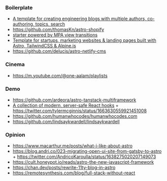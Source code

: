 ### Boilerplate

- [A template for creating engineering blogs with multiple authors, co-authoring, topics, search](https://github.com/EddyVinck/astro-engineering-blog)
- https://github.com/thomasKn/astro-shopify
- [starter powered by MPA view transitions](https://github.com/argyleink/morphull)
- [Template for startups, marketing websites & landing pages built with Astro, TailwindCSS & Alpine.js](https://github.com/surjithctly/astroship)
- https://github.com/delucis/astro-netlify-cms

### Cinema

- https://m.youtube.com/@one-aalam/playlists

### Demo

- https://github.com/ardeora/astro-tanstack-multiframework
- [A collection of modern, server-safe React hooks](https://github.com/uidotdev/usehooks) + https://twitter.com/tylermcginnis/status/1663630559921451008
- https://github.com/humanwhocodes/humanwhocodes.com
- https://github.com/lindsaykwardell/lindsaykwardell

### Opinion

- https://www.macarthur.me/posts/what-i-like-about-astro
- https://blog.andri.co/023-migrating-open-ui-site-from-gatsby-to-astro + https://twitter.com/AndricoKaroulla/status/1638275020207149073
- https://cult.honeypot.io/reads/astro-the-new-javascript-framework
- https://chan.dev/posts/rewrite-11ty-blog-in-astro
- https://remotesynthesis.com/blog/full-stack-without-react
